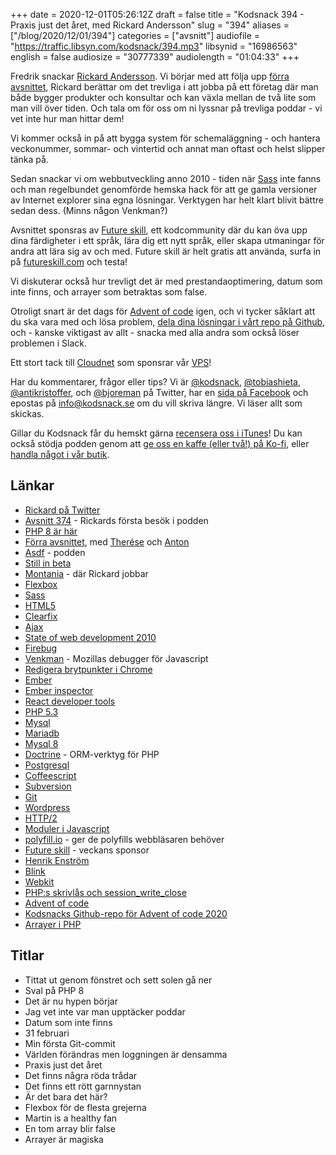 +++
date = 2020-12-01T05:26:12Z
draft = false
title = "Kodsnack 394 - Praxis just det året, med Rickard Andersson"
slug = "394"
aliases = ["/blog/2020/12/01/394"]
categories = ["avsnitt"]
audiofile = "https://traffic.libsyn.com/kodsnack/394.mp3"
libsynid = "16986563"
english = false
audiosize = "30777339"
audiolength = "01:04:33"
+++

Fredrik snackar [Rickard Andersson](https://twitter.com/rickard2). Vi börjar med att följa upp [förra avsnittet](https://kodsnack.se/393/), Rickard berättar om det trevliga i att jobba på ett företag där man både bygger produkter och konsultar och kan växla mellan de två lite som man vill över tiden. Och tala om för oss om ni lyssnar på trevliga poddar - vi vet inte hur man hittar dem!

Vi kommer också in på att bygga system för schemaläggning - och hantera veckonummer, sommar- och vintertid och annat man oftast och helst slipper tänka på.

Sedan snackar vi om webbutveckling anno 2010 - tiden när [Sass](https://sass-lang.com/) inte fanns och man regelbundet genomförde hemska hack för att ge gamla versioner av Internet explorer sina egna lösningar. Verktygen har helt klart blivit bättre sedan dess. (Minns någon Venkman?)

Avsnittet sponsras av [Future skill](https://futureskill.com/), ett kodcommunity där du kan öva upp dina färdigheter i ett språk, lära dig ett nytt språk, eller skapa utmaningar för andra att lära sig av och med. Future skill är helt gratis att använda, surfa in på [futureskill.com](https://futureskill.com/) och testa!

Vi diskuterar också hur trevligt det är med prestandaoptimering, datum som inte finns, och arrayer som betraktas som false.

Otroligt snart är det dags för [Advent of code](https://adventofcode.com/) igen, och vi tycker såklart att du ska vara med och lösa problem, [dela dina lösningar i vårt repo på Github](https://github.com/kodsnack/advent_of_code_2020), och - kanske viktigast av allt - snacka med alla andra som också löser problemen i Slack.

Ett stort tack till [Cloudnet](http://www.cloudnet.se) som sponsrar vår [VPS](http://en.wikipedia.org/wiki/Virtual_private_server)!

Har du kommentarer, frågor eller tips? Vi är [@kodsnack](https://www.twitter.com/kodsnack), [@tobiashieta](https://www.twitter.com/tobiashieta), [@antikristoffer](https://www.twitter.com/antikristoffer), och [@bjoreman](https://www.twitter.com/bjoreman) på Twitter, har en [sida på Facebook](https://www.facebook.com/kodsnack) och epostas på [info@kodsnack.se](mailto:info@kodsnack.se) om du vill skriva längre. Vi läser allt som skickas.

Gillar du Kodsnack får du hemskt gärna [recensera oss i iTunes](http://itunes.apple.com/se/podcast/kodsnack/id561631498?l=en)! Du kan också stödja podden genom att <a href="https://ko-fi.com/kodsnack" rel="payment">ge oss en kaffe (eller två!) på Ko-fi</a>, eller [handla något i vår butik](https://shop.spreadshirt.se/kodsnack/).

## Länkar ##
* [Rickard på Twitter](https://twitter.com/rickard2)
* [Avsnitt 374](https://kodsnack.se/374/) - Rickards första besök i podden
* [PHP 8 är här](https://www.php.net/releases/8.0/en.php)
* [Förra avsnittet](https://kodsnack.se/393/), med [Therése](https://twitter.com/tkomstadius) och [Anton](https://antongunnarsson.com)
* [Asdf](https://asdf.pizza/) - podden
* [Still in beta](https://twitter.com/stillinbetapodd)
* [Montania](https://www.montania.se/) - där Rickard jobbar
* [Flexbox](https://developer.mozilla.org/en-US/docs/Learn/CSS/CSS_layout/Flexbox)
* [Sass](https://sass-lang.com/)
* [HTML5](https://en.wikipedia.org/wiki/HTML5)
* [Clearfix](https://stackoverflow.com/questions/8554043/what-is-a-clearfix)
* [Ajax](https://en.wikipedia.org/wiki/Ajax_%28programming%29)
* [State of web development 2010](https://www.webdirections.org/sotw10/)
* [Firebug](https://en.wikipedia.org/wiki/Firebug_%28software%29)
* [Venkman](https://developer.mozilla.org/sv-SE/docs/Archive/Mozilla/Venkman) - Mozillas debugger för Javascript
* [Redigera brytpunkter i Chrome](https://developers.google.com/web/tools/chrome-devtools/javascript/breakpoints)
* [Ember](https://emberjs.com/)
* [Ember inspector](https://chrome.google.com/webstore/detail/ember-inspector/bmdblncegkenkacieihfhpjfppoconhi)
* [React developer tools](https://chrome.google.com/webstore/detail/react-developer-tools/fmkadmapgofadopljbjfkapdkoienihi)
* [PHP 5.3](https://www.php.net/releases/5_3_0.php)
* [Mysql](https://en.wikipedia.org/wiki/MySQL)
* [Mariadb](https://en.wikipedia.org/wiki/MariaDB)
* [Mysql 8](https://dev.mysql.com/doc/relnotes/mysql/8.0/en/)
* [Doctrine](https://www.doctrine-project.org/) - ORM-verktyg för PHP
* [Postgresql](https://www.postgresql.org/)
* [Coffeescript](https://en.wikipedia.org/wiki/CoffeeScript)
* [Subversion](https://en.wikipedia.org/wiki/Apache_Subversion)
* [Git](https://en.wikipedia.org/wiki/Git)
* [Wordpress](https://en.wikipedia.org/wiki/WordPress)
* [HTTP/2](https://en.wikipedia.org/wiki/HTTP/2)
* [Moduler i Javascript](https://developer.mozilla.org/en-US/docs/Web/JavaScript/Guide/Modules)
* [polyfill.io](https://polyfill.io/v3/) - ger de polyfills webbläsaren behöver
* [Future skill](https://futureskill.com/) - veckans sponsor
* [Henrik Enström](mailto:henrik.enstrom@softwareskills.se)
* [Blink](https://en.wikipedia.org/wiki/Blink_%28browser_engine%29)
* [Webkit](https://en.wikipedia.org/wiki/WebKit)
* [PHP:s skrivlås och session_write_close](https://www.php.net/manual/en/function.session-write-close.php)
* [Advent of code](https://adventofcode.com/)
* [Kodsnacks Github-repo för Advent of code 2020](https://github.com/kodsnack/advent_of_code_2020)
* [Arrayer i PHP](https://www.php.net/manual/en/ref.array.php)

## Titlar ##
* Tittat ut genom fönstret och sett solen gå ner
* Sval på PHP 8
* Det är nu hypen börjar
* Jag vet inte var man upptäcker poddar
* Datum som inte finns
* 31 februari
* Min första Git-commit
* Världen förändras men loggningen är densamma
* Praxis just det året
* Det finns några röda trådar
* Det finns ett rött garnnystan
* Är det bara det här?
* Flexbox för de flesta grejerna
* Martin is a healthy fan
* En tom array blir false
* Arrayer är magiska
